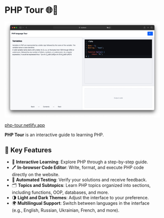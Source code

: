 # PHP Tour 🌐🐘

![PHP Tour Screenshot](screenshot.jpg)

[php-tour.netlify.app](https://php-tour.netlify.app)

**PHP Tour** is an interactive guide to learning PHP.

## 📖 Key Features

- 🚀 **Interactive Learning**: Explore PHP through a step-by-step guide.
- 🖊️ **In-browser Code Editor**: Write, format, and execute PHP code directly on the website.
- 🧪 **Automated Testing**: Verify your solutions and receive feedback.
- 🗂️ **Topics and Subtopics**: Learn PHP topics organized into sections, including functions, OOP, databases, and more.
- 🌗 **Light and Dark Themes**: Adjust the interface to your preference.
- 🌍 **Multilingual Support**: Switch between languages in the interface (e.g., English, Russian, Ukrainian, French, and more).
